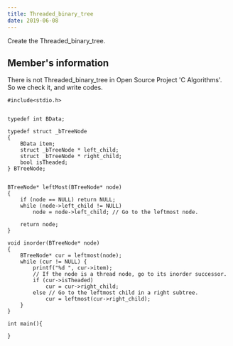 ```yaml
---
title: Threaded_binary_tree
date: 2019-06-08
---
```


Create the Threaded_binary_tree.

## Member's information
There is not Threaded_binary_tree in Open Source Project 'C Algorithms'. So we check it, and write codes.

```
#include<stdio.h>


typedef int BData;

typedef struct _bTreeNode
{
	BData item;
	struct _bTreeNode * left_child;
	struct _bTreeNode * right_child;
	bool isTheaded;
} BTreeNode;


BTreeNode* leftMost(BTreeNode* node)
{
	if (node == NULL) return NULL;
	while (node->left_child != NULL)
		node = node->left_child; // Go to the leftmost node.

	return node;
}

void inorder(BTreeNode* node)
{
	BTreeNode* cur = leftmost(node);
	while (cur != NULL) {
		printf("%d ", cur->item);
		// If the node is a thread node, go to its inorder successor.
		if (cur->isTheaded)
			cur = cur->right_child;
		else // Go to the leftmost child in a right subtree.
			cur = leftmost(cur->right_child);
	}
}

int main(){

}
```
